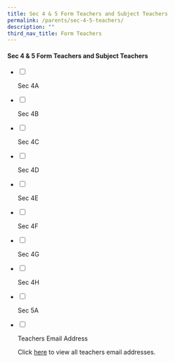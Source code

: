 ```yaml
---
title: Sec 4 & 5 Form Teachers and Subject Teachers
permalink: /parents/sec-4-5-teachers/
description: ""
third_nav_title: Form Teachers
---
```

#### Sec 4 & 5 Form Teachers and Subject Teachers

<ul class="jekyllcodex_accordion">
<li>

<input id="accordion1" type="checkbox">

<label for="accordion1">Sec 4A</label>

<div>

<p> 

</p>
</div>

</li>
<li>

<input id="accordion2" type="checkbox">

<label for="accordion2">Sec 4B</label>
<div>

<p>

</p>

</div>

</li>
	
<li>
	
<input id="accordion3" type="checkbox">

<label for="accordion3">Sec 4C </label>
<div>

<p>

</p>

</div>

</li>
	
<li>

<input id="accordion4" type="checkbox">

<label for="accordion4">Sec 4D </label>
<div>

<p>

</p>

</div>

</li>
	
<li>

<input id="accordion5" type="checkbox">

<label for="accordion5">Sec 4E</label>
<div>

<p>

</p>

</div>

</li>
	
<li>

<input id="accordion6" type="checkbox">

<label for="accordion6">Sec 4F </label>
<div>

<p>

</p>

</div>

</li>
	
<li>
	
<input id="accordion7" type="checkbox">

<label for="accordion7">Sec 4G</label>
<div>

<p>

</p>

</div>

</li>
	

	
<li>

<input id="accordion9" type="checkbox">

<label for="accordion9">Sec 4H </label>
<div>

<p>

</p>

</div>

</li>
	
<li>
	
<input id="accordion10" type="checkbox">

<label for="accordion10">Sec 5A </label>
<div>

<p>

</p>

</div>

</li>
	
<li>

<input id="accordion11" type="checkbox">

<label for="accordion11">Teachers Email Address</label>

<div>

<p>Click <a href="https://staging.d1wp5xkpm2dbnc.amplifyapp.com/others/teachers-email-address/">here</a> to view all teachers email addresses.</p>

	
</div>

</li>
	
</ul>